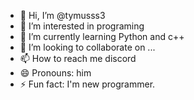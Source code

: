 - 👋 Hi, I’m @tymusss3
- 👀 I’m interested in programing
- 🌱 I’m currently learning Python and c++
- 💞️ I’m looking to collaborate on ...
- 📫 How to reach me discord
- 😄 Pronouns: him
- ⚡ Fun fact: I'm new programmer. 

<!---
tymusss3/tymusss3 is a ✨ special ✨ repository because its `README.md` (this file) appears on your GitHub profile.
You can click the Preview link to take a look at your changes.
--->
